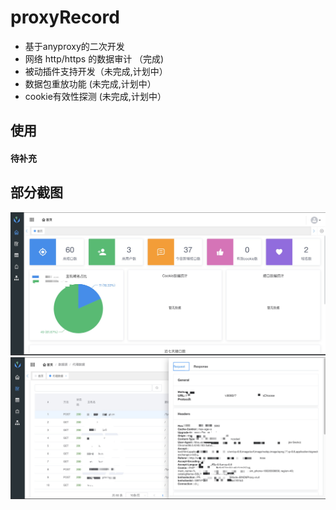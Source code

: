 # proxyRecord

* 基于anyproxy的二次开发
* 网络 http/https 的数据审计  （完成)
* 被动插件支持开发（未完成,计划中）
* 数据包重放功能 (未完成,计划中）
* cookie有效性探测 (未完成,计划中）



## 使用
####  待补充


## 部分截图
![](./images/dashboard.jpg)
![](./images/proxy.jpg)


